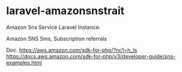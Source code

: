 # laravel-amazonsnstrait
Amazon Sns Service Laravel Instance.

Amazon SNS Sms, Subscription referrals


Doc.
https://aws.amazon.com/sdk-for-php/?nc1=h_ls
https://docs.aws.amazon.com/sdk-for-php/v3/developer-guide/sns-examples.html
